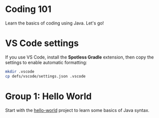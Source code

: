 # Coding 101

Learn the basics of coding using Java. Let's go!

# VS Code settings

If you use VS Code, install the **Spotless Gradle** extension, then copy the settings to
enable automatic formatting:

```sh
mkdir .vscode
cp defs/vscode/settings.json .vscode
```

# Group 1: Hello World

Start with the [hello-world](./hello-world/) project to learn some basics of Java syntax.

